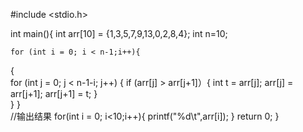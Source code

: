 #include <stdio.h>

int main(){
    int arr[10] = {1,3,5,7,9,13,0,2,8,4};
    int n=10;
    
    for (int i = 0; i < n-1;i++){
{   
        for (int j = 0; j < n-1-i; j++)
    {
        if (arr[j] > arr[j+1]）{
            int t = arr[j];
            arr[j] = arr[j+1];
            arr[j+1] = t;
        }  
    }
}   
//输出结果
    for(int i = 0; i<10;i++){
        printf("%d\t",arr[i]);
    }
    return 0;
}    
    

